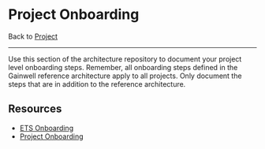 # Project Onboarding

Back to [Project](../README.md)

---

Use this section of the architecture repository to document your project level onboarding steps. Remember, all onboarding steps defined in the Gainwell reference architecture apply to all projects. Only document the steps that are in addition to the reference architecture.

## Resources

- [ETS Onboarding](https://github.com/mygainwell/ets-architecture/tree/main/onboarding)
- [Project Onboarding](project-onboarding.md)
